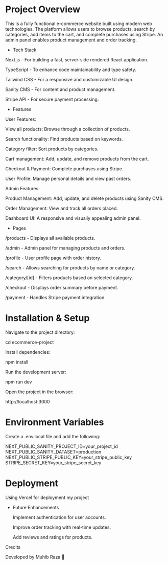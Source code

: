 

# Project Overview

This is a fully functional e-commerce website built using modern web technologies. The platform allows users to browse products, search by categories, add items to the cart, and complete purchases using Stripe. An admin panel enables product management and order tracking.

- Tech Stack

Next.js - For building a fast, server-side rendered React application.

TypeScript - To enhance code maintainability and type safety.

Tailwind CSS - For a responsive and customizable UI design.

Sanity CMS - For content and product management.

Stripe API - For secure payment processing.

- Features

User Features:

View all products: Browse through a collection of products.

Search functionality: Find products based on keywords.

Category filter: Sort products by categories.

Cart management: Add, update, and remove products from the cart.

Checkout & Payment: Complete purchases using Stripe.

User Profile: Manage personal details and view past orders.

Admin Features:

Product Management: Add, update, and delete products using Sanity CMS.

Order Management: View and track all orders placed.

Dashboard UI: A responsive and visually appealing admin panel.

- Pages

/products - Displays all available products.

/admin - Admin panel for managing products and orders.

/profile - User profile page with order history.

/search - Allows searching for products by name or category.

/category/[id] - Filters products based on selected category.

/checkout - Displays order summary before payment.

/payment - Handles Stripe payment integration.

# Installation & Setup

Navigate to the project directory:

cd ecommerce-project

Install dependencies:

npm install

Run the development server:

npm run dev

Open the project in the browser:

http://localhost:3000

# Environment Variables

Create a .env.local file and add the following:

NEXT_PUBLIC_SANITY_PROJECT_ID=your_project_id
NEXT_PUBLIC_SANITY_DATASET=production
NEXT_PUBLIC_STRIPE_PUBLIC_KEY=your_stripe_public_key
STRIPE_SECRET_KEY=your_stripe_secret_key

# Deployment

Using Vercel for deployment my project

- Future Enhancements

  Implement authentication for user accounts.

  Improve order tracking with real-time updates.

  Add reviews and ratings for products.

Credits

Developed by Muhib Raza 🚀
